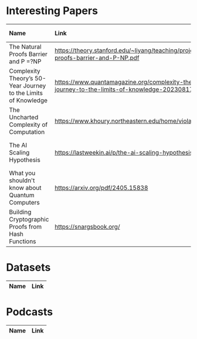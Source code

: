 # Interesting Papers
| Name | Link  | Published | % Understood | Status |
| :--- | :--- | :--- | :--- | :--- |
| The Natural Proofs Barrier and P =?NP | https://theory.stanford.edu/~liyang/teaching/projects/natural-proofs-barrier-and-P-NP.pdf | Stanford | | Unread |
| Complexity Theory’s 50-Year Journey to the Limits of Knowledge | https://www.quantamagazine.org/complexity-theorys-50-year-journey-to-the-limits-of-knowledge-20230817/ | Quanta | | Unread |
| The Uncharted Complexity of Computation | https://www.khoury.northeastern.edu/home/viola/papers/moti.pdf | Northeastern | | Unread |
| The AI Scaling Hypothesis | https://lastweekin.ai/p/the-ai-scaling-hypothesis | DANIEL BASHIR AND ANDREY KURENKOV | | Unread |
| What you shouldn't know about Quantum Computers | https://arxiv.org/pdf/2405.15838 | Chris Ferrie | | Unread |
| Building Cryptographic Proofs from Hash Functions | https://snargsbook.org/ | Alessandro Chiesa and Eylon Yogev | | Unread


# Datasets
| Name | Link |
| :--- | :----: |

# Podcasts
| Name | Link |
| :--- | :----: |
